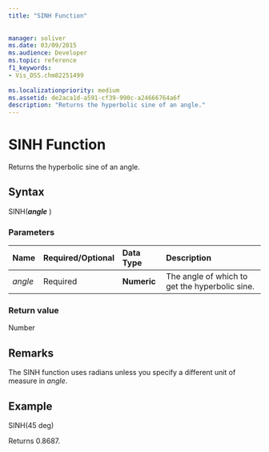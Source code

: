```yaml
---
title: "SINH Function"
 
 
manager: soliver
ms.date: 03/09/2015
ms.audience: Developer
ms.topic: reference
f1_keywords:
- Vis_DSS.chm82251499
 
ms.localizationpriority: medium
ms.assetid: de2aca1d-a591-cf39-990c-a24666764a6f
description: "Returns the hyperbolic sine of an angle."
---
```


# SINH Function

Returns the hyperbolic sine of an angle.
  
## Syntax

SINH(***angle*** )
  
### Parameters

|**Name**|**Required/Optional**|**Data Type**|**Description**|
|:-----|:-----|:-----|:-----|
| *angle* <br/> |Required  <br/> |**Numeric** <br/> |The angle of which to get the hyperbolic sine. |

### Return value

Number
  
## Remarks

The SINH function uses radians unless you specify a different unit of measure in *angle*.
  
## Example

SINH(45 deg)
  
Returns 0.8687.
  